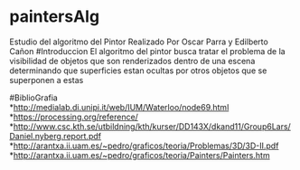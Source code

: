 # paintersAlg
Estudio del algoritmo del Pintor Realizado Por Oscar Parra y Edilberto Cañon
#Introduccion
El algoritmo del pintor busca tratar el problema de la visibilidad de objetos que son renderizados dentro de una escena determinando que superficies estan ocultas por otros objetos que se superponen a estas

#BiblioGrafia  
*http://medialab.di.unipi.it/web/IUM/Waterloo/node69.html
*https://processing.org/reference/
*http://www.csc.kth.se/utbildning/kth/kurser/DD143X/dkand11/Group6Lars/Daniel.nyberg.report.pdf
*http://arantxa.ii.uam.es/~pedro/graficos/teoria/Problemas/3D/3D-II.pdf
*http://arantxa.ii.uam.es/~pedro/graficos/teoria/Painters/Painters.htm
